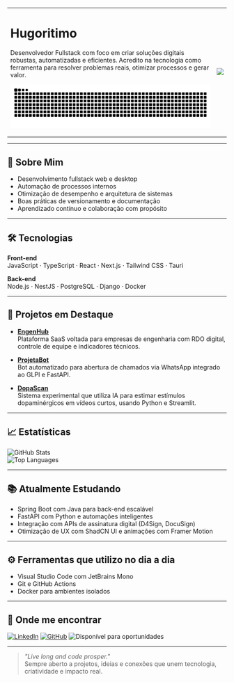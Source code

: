 <table>
  <tr>
    <td valign="top">

# Hugoritimo

Desenvolvedor Fullstack com foco em criar soluções digitais robustas, automatizadas e eficientes. Acredito na tecnologia como ferramenta para resolver problemas reais, otimizar processos e gerar valor.


![Snake dark](https://github.com/Hugoritimo/Hugoritimo/blob/output/github-contribution-grid-snake-dark.svg#gh-dark-mode-only)


</td>
    <td>
      <img src="https://media.giphy.com/media/L5lpqXpERqEThETyI4/giphy.gif" width="180" />
    </td>
  </tr>
</table>

---

## 💼 Sobre Mim

- Desenvolvimento fullstack web e desktop  
- Automação de processos internos  
- Otimização de desempenho e arquitetura de sistemas  
- Boas práticas de versionamento e documentação  
- Aprendizado contínuo e colaboração com propósito

---

## 🛠️ Tecnologias

**Front-end**  
JavaScript · TypeScript · React · Next.js · Tailwind CSS · Tauri  

**Back-end**  
Node.js · NestJS · PostgreSQL · Django · Docker  

---

## 🌟 Projetos em Destaque

- [**EngenHub**](https://github.com/Hugoritimo/EngenHub)  
  Plataforma SaaS voltada para empresas de engenharia com RDO digital, controle de equipe e indicadores técnicos.

- [**ProjetaBot**](https://github.com/Hugoritimo/ProjetaBot)  
  Bot automatizado para abertura de chamados via WhatsApp integrado ao GLPI e FastAPI.

- [**DopaScan**](https://github.com/Hugoritimo/DopaScan)  
  Sistema experimental que utiliza IA para estimar estímulos dopaminérgicos em vídeos curtos, usando Python e Streamlit.

---

## 📈 Estatísticas

![GitHub Stats](https://github-readme-stats.vercel.app/api?username=Hugoritimo&show_icons=true&theme=tokyonight&hide_border=true&bg_color=0d1117&title_color=58a6ff&text_color=adbac7&icon_color=58a6ff)  
![Top Languages](https://github-readme-stats.vercel.app/api/top-langs/?username=Hugoritimo&layout=compact&theme=tokyonight&hide_border=true&bg_color=0d1117&title_color=58a6ff&text_color=adbac7)

---

## 📚 Atualmente Estudando

- Spring Boot com Java para back-end escalável  
- FastAPI com Python e automações inteligentes  
- Integração com APIs de assinatura digital (D4Sign, DocuSign)  
- Otimização de UX com ShadCN UI e animações com Framer Motion

---

## ⚙️ Ferramentas que utilizo no dia a dia

- Visual Studio Code com JetBrains Mono  
- Git e GitHub Actions  
- Docker para ambientes isolados

---

## 🤝 Onde me encontrar

[![LinkedIn](https://img.shields.io/badge/LinkedIn-Hugoritimo-0A66C2?style=for-the-badge&logo=linkedin&logoColor=white)](https://linkedin.com/in/Hugoritimo)
[![GitHub](https://img.shields.io/badge/GitHub-Hugoritimo-181717?style=for-the-badge&logo=github&logoColor=white)](https://github.com/Hugoritimo)
![Disponível para oportunidades](https://img.shields.io/badge/Dispon%C3%ADvel_para_Oportunidades-Yes-181717?style=for-the-badge&logo=github&logoColor=white)

---

> _"Live long and code prosper."_  
> Sempre aberto a projetos, ideias e conexões que unem tecnologia, criatividade e impacto real.
